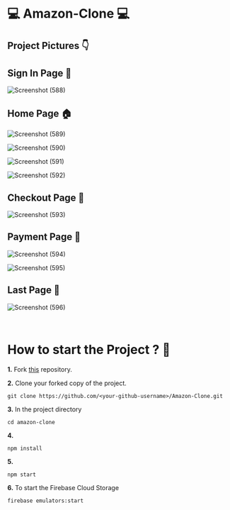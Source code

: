 # 💻 Amazon-Clone 💻


## Project Pictures 👇 



## Sign In Page 📱
![Screenshot (588)](https://user-images.githubusercontent.com/72595335/139058870-9cd355fc-92e4-4490-9835-7f5d19436e72.png)



## Home Page 🏠
![Screenshot (589)](https://user-images.githubusercontent.com/72595335/139058933-c7c34d34-538e-417b-9479-dbd889bdb7cd.png)

![Screenshot (590)](https://user-images.githubusercontent.com/72595335/139059126-9fa5959b-f852-435c-ab04-0504b5fd996d.png)

![Screenshot (591)](https://user-images.githubusercontent.com/72595335/139059135-e4b879de-eb1e-4fef-86d2-3fac5fc97960.png)

![Screenshot (592)](https://user-images.githubusercontent.com/72595335/139059142-f3f4cdd6-6596-44e4-a7b9-153f6ab09d2b.png)



## Checkout Page 📃
![Screenshot (593)](https://user-images.githubusercontent.com/72595335/139059177-ed95570d-d784-4acd-b563-688960ab2f08.png)



## Payment Page 💸
![Screenshot (594)](https://user-images.githubusercontent.com/72595335/139059709-23306645-dae8-4428-a15a-3fb59c4fc106.png)

![Screenshot (595)](https://user-images.githubusercontent.com/72595335/139059269-2e90a6cc-20fe-4b3c-9ae6-fcd94796c9bc.png)



## Last Page 🌸
![Screenshot (596)](https://user-images.githubusercontent.com/72595335/139059289-c94ac3da-d2d0-4810-82ce-828705dde5f6.png)



<br>


# How to start the Project ? 🤔

**1.** Fork [this](https://github.com/neha030/Amazon-Clone) repository.

**2.** Clone your forked copy of the project.

```
git clone https://github.com/<your-github-username>/Amazon-Clone.git

```

**3.** In the project directory 

```
cd amazon-clone 

```

**4.**

```
npm install

```

**5.**

```
npm start 

```

**6.**  To start the Firebase Cloud Storage 

```
firebase emulators:start

```
